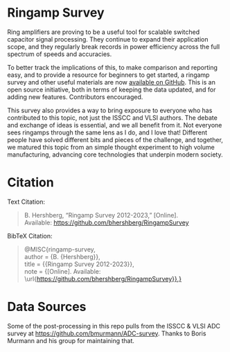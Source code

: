 # Ringamp Survey
Ring amplifiers are proving to be a useful tool for scalable switched capacitor signal processing. They continue to expand their application scope, and they regularly break records in power efficiency across the full spectrum of speeds and accuracies.

To better track the implications of this, to make comparison and reporting easy, and to provide a resource for beginners to get started, a ringamp survey and other useful materials are now [available on GitHub](https://github.com/bhershberg/RingampSurvey). This is an open source initiative, both in terms of keeping the data updated, and for adding new features. Contributors encouraged.

This survey also provides a way to bring exposure to everyone who has contributed to this topic, not just the ISSCC and VLSI authors. The debate and exchange of ideas is essential, and we all benefit from it. Not everyone sees ringamps through the same lens as I do, and I love that! Different people have solved different bits and pieces of the challenge, and together, we matured this topic from an simple thought experiment to high volume manufacturing, advancing core technologies that underpin modern society.

# Citation

Text Citation:

>B. Hershberg, “Ringamp Survey 2012-2023,” [Online].  
>Available: https://github.com/bhershberg/RingampSurvey  

BibTeX Citation:

>@MISC{ringamp-survey,  
>author = {B. {Hershberg}},  
>title = {{Ringamp Survey 2012-2023}},  
>note = {[Online]. Available: \url{https://github.com/bhershberg/RingampSurvey}},}  

# Data Sources

Some of the post-processing in this repo pulls from the ISSCC & VLSI ADC survey at https://github.com/bmurmann/ADC-survey. Thanks to Boris Murmann and his group for maintaining that.
